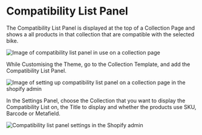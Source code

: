 # Compatibility List Panel

The Compatibility List Panel is displayed at the top of a Collection Page and shows a all products in that collection that are compatible with the selected bike.

![Image of compatibility list panel in use on a collection page](/img/shopify/Compatible-List.png)

While Customising the Theme, go to the Collection Template, and add the Compatibility List Panel.

![Image of setting up compatibility list panel on a collection page in the shopify admin](/img/shopify/Theme-Compatible-List.png)

In the Settings Panel, choose the Collection that you want to display the Compatibility List on, the Title to display and whether the products use SKU, Barcode or Metafield.

![Compatibility list panel settings in the Shopify admin](/img/shopify/Theme-Compatible-List-Settings.png)
